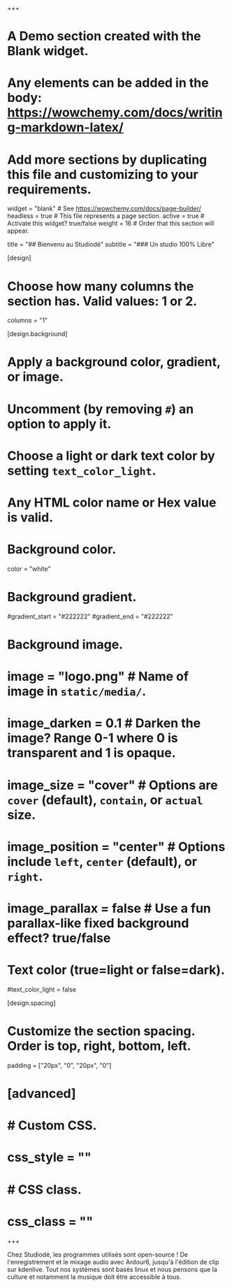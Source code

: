 +++
# A Demo section created with the Blank widget.
# Any elements can be added in the body: https://wowchemy.com/docs/writing-markdown-latex/
# Add more sections by duplicating this file and customizing to your requirements.

widget = "blank"  # See https://wowchemy.com/docs/page-builder/
headless = true  # This file represents a page section.
active = true  # Activate this widget? true/false
weight = 16  # Order that this section will appear.

title = "## Bienvenu au Studiodé"
subtitle = "### Un studio 100% Libre"

[design]
  # Choose how many columns the section has. Valid values: 1 or 2.
  columns = "1"

[design.background]
  # Apply a background color, gradient, or image.
  #   Uncomment (by removing `#`) an option to apply it.
  #   Choose a light or dark text color by setting `text_color_light`.
  #   Any HTML color name or Hex value is valid.

  # Background color.
  color = "white"
  
  # Background gradient.
  #gradient_start = "#222222"
  #gradient_end = "#222222"
  
  # Background image.
  # image = "logo.png"  # Name of image in `static/media/`.
  # image_darken = 0.1  # Darken the image? Range 0-1 where 0 is transparent and 1 is opaque.
  # image_size = "cover"  #  Options are `cover` (default), `contain`, or `actual` size.
  # image_position = "center"  # Options include `left`, `center` (default), or `right`.
  # image_parallax = false  # Use a fun parallax-like fixed background effect? true/false
  
  # Text color (true=light or false=dark).
  #text_color_light = false


[design.spacing]
  # Customize the section spacing. Order is top, right, bottom, left.
  padding = ["20px", "0", "20px", "0"]

# [advanced]
#  # Custom CSS. 
#  css_style = ""
 
#  # CSS class.
#  css_class = ""
+++

Chez Studiodé, les programmes utilisés sont open-source ! De l'enregistrement et le mixage audio avec Ardour6, jusqu'à l'édition de clip sur kdenlive.
Tout nos systèmes sont basés linux et nous pensons que la culture et notamment la musique doit être accessible à tous.
